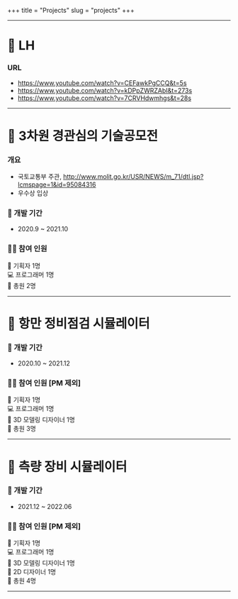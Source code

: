 +++
title = "Projects"
slug = "projects"
+++

------------------------------------------

# :ship: LH  
### URL  
* https://www.youtube.com/watch?v=CEFawkPgCCQ&t=5s  
* https://www.youtube.com/watch?v=kDPpZWRZAbI&t=273s
* https://www.youtube.com/watch?v=7CRVHdwmhgs&t=28s  

------------------------------------------

# :ship: 3차원 경관심의 기술공모전  
### 개요
* 국토교통부 주관, http://www.molit.go.kr/USR/NEWS/m_71/dtl.jsp?lcmspage=1&id=95084316  
* 우수상 입상  

### :calendar: 개발 기간
* 2020.9 ~ 2021.10 

### :pouting_man: 참여 인원
:newspaper: 기획자 1명  
:computer: 프로그래머 1명  
🏢 총원 2명

------------------------------------------

# :ship: 항만 정비점검 시뮬레이터 
### :calendar: 개발 기간
* 2020.10 ~ 2021.12 

### :pouting_man: 참여 인원  [PM 제외]
:newspaper: 기획자 1명  
:computer: 프로그래머 1명  
:art: 3D 모델링 디자이너 1명  
🏢 총원 3명

------------------------------------------

# :newspaper: 측량 장비 시뮬레이터
### :calendar: 개발 기간
* 2021.12 ~ 2022.06 

### :pouting_man: 참여 인원 [PM 제외]
:newspaper: 기획자 1명    
:computer: 프로그래머 1명  
:art: 3D 모델링 디자이너 1명  
:art: 2D 디자이너 1명  
🏢 총원 4명

------------------------------------------
